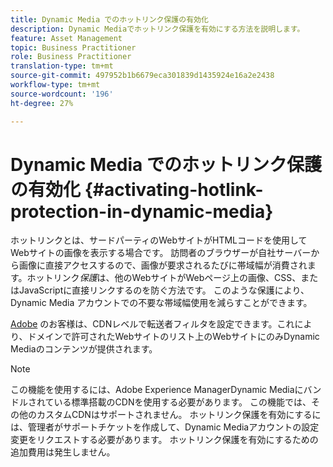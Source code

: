 ```yaml
---
title: Dynamic Media でのホットリンク保護の有効化
description: Dynamic Mediaでホットリンク保護を有効にする方法を説明します。
feature: Asset Management
topic: Business Practitioner
role: Business Practitioner
translation-type: tm+mt
source-git-commit: 497952b1b6679eca301839d1435924e16a2e2438
workflow-type: tm+mt
source-wordcount: '196'
ht-degree: 27%

---
```



# Dynamic Media でのホットリンク保護の有効化 {#activating-hotlink-protection-in-dynamic-media}

ホットリンクとは、サードパーティのWebサイトがHTMLコードを使用してWebサイトの画像を表示する場合です。 訪問者のブラウザーが自社サーバーから画像に直接アクセスするので、画像が要求されるたびに帯域幅が消費されます。ホットリンク&#x200B;*保護*&#x200B;は、他のWebサイトがWebページ上の画像、CSS、またはJavaScriptに直接リンクするのを防ぐ方法です。 このような保護により、Dynamic Media アカウントでの不要な帯域幅使用を減らすことができます。

[Adobe](https://helpx.adobe.com/jp/support.html) のお客様は、CDNレベルで転送者フィルタを設定できます。これにより、ドメインで許可されたWebサイトのリスト上のWebサイトにのみDynamic Mediaのコンテンツが提供されます。

>[!NOTE]
>
>この機能を使用するには、Adobe Experience ManagerDynamic Mediaにバンドルされている標準搭載のCDNを使用する必要があります。 この機能では、その他のカスタムCDNはサポートされません。 ホットリンク保護を有効にするには、管理者がサポートチケットを作成して、Dynamic Mediaアカウントの設定変更をリクエストする必要があります。 ホットリンク保護を有効にするための追加費用は発生しません。
